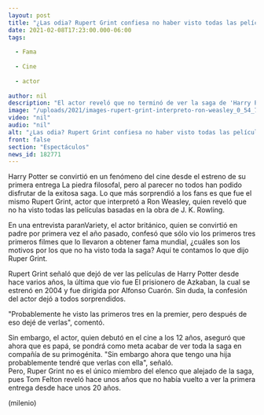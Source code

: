 ```yaml
---
layout: post
title: "¿Las odia? Rupert Grint confiesa no haber visto todas las películas de 'Harry Potter'"
date: 2021-02-08T17:23:00.000-06:00
tags:
  
  - Fama
  
  - Cine
  
  - actor
  
author: nil
description: "El actor reveló que no terminó de ver la saga de 'Harry Potter', ¿cuáles son los motivos? Aquí te contamos lo que dijo. "
image: "/uploads/2021/images-rupert-grint-interpreto-ron-weasley_0_54_749_466.jpg"
video: "nil"
audio: "nil"
alt: "¿Las odia? Rupert Grint confiesa no haber visto todas las películas de 'Harry Potter'"
front: false
section: "Espectáculos"
news_id: 182771
---
```


Harry Potter se convirtió en un fenómeno del cine desde el estreno de su primera entrega La piedra filosofal, pero al parecer no todos han podido disfrutar de la exitosa saga. Lo que más sorprendió a los fans es que fue el mismo Rupert Grint, actor que interpretó a Ron Weasley, quien reveló que no ha visto todas las películas basadas en la obra de J. K. Rowling.  

En una entrevista paranVariety, el actor británico, quien se convirtió en padre por primera vez el año pasado, confesó que sólo vio los primeros tres primeros filmes que lo llevaron a obtener fama mundial, ¿cuáles son los motivos por los que no ha visto toda la saga? Aquí te contamos lo que dijo Ruper Grint.  

Rupert Grint señaló que dejó de ver las películas de Harry Potter desde hace varios años, la última que vio fue El prisionero de Azkaban, la cual se estrenó en 2004 y fue dirigida por Alfonso Cuarón. Sin duda, la confesión del actor dejó a todos sorprendidos. 

"Probablemente he visto las primeros tres en la premier, pero después de eso dejé de verlas", comentó. 

Sin embargo, el actor, quien debutó en el cine a los 12 años, aseguró que ahora que es papá, se pondrá como meta acabar de ver toda la saga en compañía de su primogénita. 
"Sin embargo ahora que tengo una hija probablemente tendré que verlas con ella", señaló.  
Pero, Ruper Grint no es el único miembro del elenco que alejado de la saga, pues Tom Felton reveló hace unos años que no había vuelto a ver la primera entrega desde hace unos 20 años.  

(milenio)